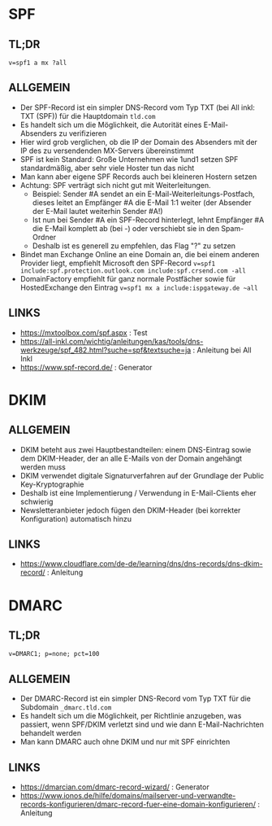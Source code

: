 # SPF

## TL;DR

```v=spf1 a mx ?all```

## ALLGEMEIN

- Der SPF-Record ist ein simpler DNS-Record vom Typ TXT (bei All inkl: TXT (SPF)) für die Hauptdomain `tld.com`
- Es handelt sich um die Möglichkeit, die Autorität eines E-Mail-Absenders zu verifizieren
- Hier wird grob verglichen, ob die IP der Domain des Absenders mit der IP des zu versendenden MX-Servers übereinstimmt
- SPF ist kein Standard: Große Unternehmen wie 1und1 setzen SPF standardmäßig, aber sehr viele Hoster tun das nicht
- Man kann aber eigene SPF Records auch bei kleineren Hostern setzen
- Achtung: SPF verträgt sich nicht gut mit Weiterleitungen.
  - Beispiel: Sender #A sendet an ein E-Mail-Weiterleitungs-Postfach, dieses leitet an Empfänger #A die E-Mail 1:1 weiter (der Absender der E-Mail lautet weiterhin Sender #A!)
  - Ist nun bei Sender #A ein SPF-Record hinterlegt, lehnt Empfänger #A die E-Mail komplett ab (bei -) oder verschiebt sie in den Spam-Ordner
  - Deshalb ist es generell zu empfehlen, das Flag "?" zu setzen
- Bindet man Exchange Online an eine Domain an, die bei einem anderen Provider liegt, empfiehlt Microsoft den SPF-Record `v=spf1 include:spf.protection.outlook.com include:spf.crsend.com -all`
- DomainFactory empfiehlt für ganz normale Postfächer sowie für HostedExchange den Eintrag ```v=spf1 mx a include:ispgateway.de ~all```

## LINKS

- https://mxtoolbox.com/spf.aspx : Test
- https://all-inkl.com/wichtig/anleitungen/kas/tools/dns-werkzeuge/spf_482.html?suche=spf&textsuche=ja : Anleitung bei All Inkl
- https://www.spf-record.de/ : Generator

# DKIM

## ALLGEMEIN

- DKIM beteht aus zwei Hauptbestandteilen: einem DNS-Eintrag sowie dem DKIM-Header, der an alle E-Mails von der Domain angehängt werden muss
- DKIM verwendet digitale Signaturverfahren auf der Grundlage der Public Key-Kryptographie
- Deshalb ist eine Implementierung / Verwendung in E-Mail-Clients eher schwierig
- Newsletteranbieter jedoch fügen den DKIM-Header (bei korrekter Konfiguration) automatisch hinzu

## LINKS

- https://www.cloudflare.com/de-de/learning/dns/dns-records/dns-dkim-record/ : Anleitung

# DMARC

## TL;DR

```v=DMARC1; p=none; pct=100```

## ALLGEMEIN

- Der DMARC-Record ist ein simpler DNS-Record vom Typ TXT für die Subdomain `_dmarc.tld.com`
- Es handelt sich um die Möglichkeit, per Richtlinie anzugeben, was passiert, wenn SPF/DKIM verletzt sind und wie dann E-Mail-Nachrichten behandelt werden
- Man kann DMARC auch ohne DKIM und nur mit SPF einrichten

## LINKS

- https://dmarcian.com/dmarc-record-wizard/ : Generator
- https://www.ionos.de/hilfe/domains/mailserver-und-verwandte-records-konfigurieren/dmarc-record-fuer-eine-domain-konfigurieren/ : Anleitung
